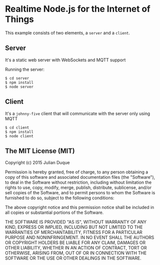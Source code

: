 # Realtime Node.js for the Internet of Things

This example consists of two elements, a `server` and a `client`.

## Server

It's a static web server with WebSockets and MQTT support

Running the server:
```
$ cd server
$ npm install
$ node server
```

## Client

It's a `johnny-five` client that will communicate with the server only using MQTT

```
$ cd client
$ npm install
$ node client
```

## The MIT License (MIT)

Copyright (c) 2015 Julian Duque

Permission is hereby granted, free of charge, to any person obtaining a copy
of this software and associated documentation files (the "Software"), to deal
in the Software without restriction, including without limitation the rights
to use, copy, modify, merge, publish, distribute, sublicense, and/or sell
copies of the Software, and to permit persons to whom the Software is
furnished to do so, subject to the following conditions:

The above copyright notice and this permission notice shall be included in
all copies or substantial portions of the Software.

THE SOFTWARE IS PROVIDED "AS IS", WITHOUT WARRANTY OF ANY KIND, EXPRESS OR
IMPLIED, INCLUDING BUT NOT LIMITED TO THE WARRANTIES OF MERCHANTABILITY,
FITNESS FOR A PARTICULAR PURPOSE AND NONINFRINGEMENT. IN NO EVENT SHALL THE
AUTHORS OR COPYRIGHT HOLDERS BE LIABLE FOR ANY CLAIM, DAMAGES OR OTHER
LIABILITY, WHETHER IN AN ACTION OF CONTRACT, TORT OR OTHERWISE, ARISING FROM,
OUT OF OR IN CONNECTION WITH THE SOFTWARE OR THE USE OR OTHER DEALINGS IN
THE SOFTWARE.
